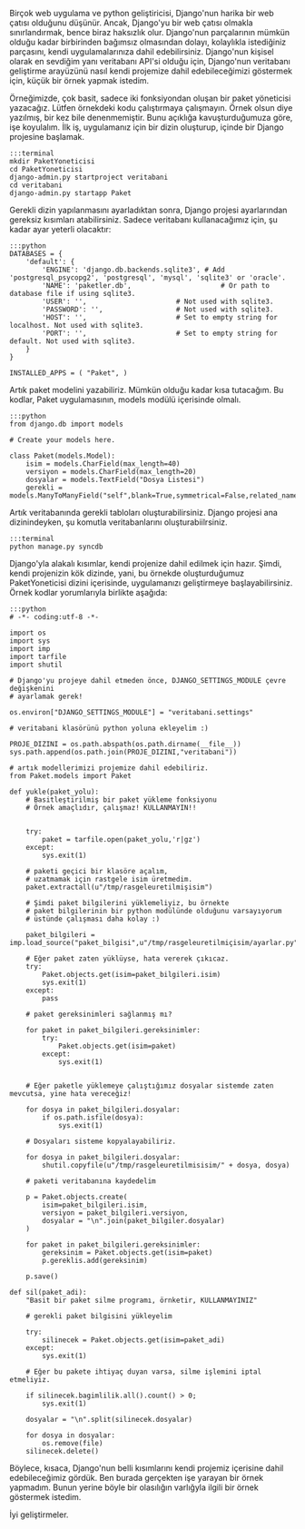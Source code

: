 <!--
.. date: 2011-08-17 14:49:00
.. description: Django modelleri web programı geliştirmek için değil, bir paket yöneticisi yapmak için kullanılabilir mi?
.. slug: djangoda-paket-yoneticisi
.. title: Django Modelleriyle Paket Yöneticisi
-->

Birçok web uygulama ve python geliştiricisi, Django'nun harika bir web
çatısı olduğunu düşünür. Ancak, Django'yu bir web çatısı olmakla
sınırlandırmak, bence biraz haksızlık olur. Django'nun parçalarının
mümkün olduğu kadar birbirinden bağımsız olmasından dolayı, kolaylıkla
istediğiniz parçasını, kendi uygulamalarınıza dahil edebilirsiniz.
Django'nun kişisel olarak en sevdiğim yanı veritabanı API'si olduğu için,
Django'nun veritabanı geliştirme arayüzünü nasıl kendi projemize dahil
edebileceğimizi göstermek için, küçük bir örnek yapmak istedim. <!-- TEASER_END -->

Örneğimizde, çok basit, sadece iki fonksiyondan oluşan bir paket
yöneticisi yazacağız. Lütfen örnekdeki kodu çalıştırmaya çalışmayın.
Örnek olsun diye yazılmış, bir kez bile denenmemiştir. Bunu açıklığa
kavuşturduğumuza göre, işe koyulalım. İlk iş, uygulamanız için bir dizin
oluşturup, içinde bir Django projesine başlamak.

	:::terminal
	mkdir PaketYoneticisi
	cd PaketYoneticisi
	django-admin.py startproject veritabani
	cd veritabani
	django-admin.py startapp Paket

Gerekli dizin yapılanmasını ayarladıktan sonra, Django projesi
ayarlarından gereksiz kısımları atabilirsiniz. Sadece veritabanı
kullanacağımız için, şu kadar ayar yeterli olacaktır:

	:::python
	DATABASES = {
		'default': {
			'ENGINE': 'django.db.backends.sqlite3', # Add 'postgresql_psycopg2', 'postgresql', 'mysql', 'sqlite3' or 'oracle'.
			'NAME': 'paketler.db',                      # Or path to database file if using sqlite3.
			'USER': '',                      # Not used with sqlite3.
			'PASSWORD': '',                  # Not used with sqlite3.
			'HOST': '',                      # Set to empty string for localhost. Not used with sqlite3.
			'PORT': '',                      # Set to empty string for default. Not used with sqlite3.
		}
	}

	INSTALLED_APPS = ( "Paket", )

Artık paket modelini yazabiliriz. Mümkün olduğu kadar kısa tutacağım. Bu
kodlar, Paket uygulamasının, models modülü içerisinde olmalı.

	:::python
	from django.db import models

	# Create your models here.

	class Paket(models.Model):
		isim = models.CharField(max_length=40)
		versiyon = models.CharField(max_length=20)
		dosyalar = models.TextField("Dosya Listesi")
		gerekli = models.ManyToManyField("self",blank=True,symmetrical=False,related_name="bagimlilik")
Artık veritabanında gerekli tabloları oluşturabilirsiniz. Django projesi
ana dizinindeyken, şu komutla veritabanlarını oluşturabiilrsiniz.

	:::terminal
	python manage.py syncdb

Django'yla alakalı kısımlar, kendi projenize dahil edilmek için hazır.
Şimdi, kendi projenizin kök dizinde, yani, bu örnekde oluşturduğumuz
PaketYoneticisi dizini içerisinde, uygulamanızı geliştirmeye
başlayabilirsiniz. Örnek kodlar yorumlarıyla birlikte aşağıda:

	:::python
	# -*- coding:utf-8 -*-

	import os
	import sys
	import imp
	import tarfile
	import shutil

	# Django'yu projeye dahil etmeden önce, DJANGO_SETTINGS_MODULE çevre değişkenini
	# ayarlamak gerek!
	 
	os.environ["DJANGO_SETTINGS_MODULE"] = "veritabani.settings"

	# veritabani klasörünü python yoluna ekleyelim :)

	PROJE_DIZINI = os.path.abspath(os.path.dirname(__file__))
	sys.path.append(os.path.join(PROJE_DIZINI,"veritabani"))

	# artık modellerimizi projemize dahil edebiliriz.
	from Paket.models import Paket

	def yukle(paket_yolu):
		# Basitleştirilmiş bir paket yükleme fonksiyonu
		# Örnek amaçlıdır, çalışmaz! KULLANMAYIN!!
		
		
		try:
			paket = tarfile.open(paket_yolu,'r|gz')
		except:
			sys.exit(1)
			
		# paketi geçici bir klasöre açalım,
		# uzatmamak için rastgele isim üretmedim.
		paket.extractall(u"/tmp/rasgeleuretilmişisim")
		
		# Şimdi paket bilgilerini yüklemeliyiz, bu örnekte
		# paket bilgilerinin bir python modülünde olduğunu varsayıyorum
		# üstünde çalışması daha kolay :)
		
		paket_bilgileri = imp.load_source("paket_bilgisi",u"/tmp/rasgeleuretilmiçisim/ayarlar.py")
		
		# Eğer paket zaten yüklüyse, hata vererek çıkıcaz.
		try:
			Paket.objects.get(isim=paket_bilgileri.isim)
			sys.exit(1)
		except:
			pass
		
		# paket gereksinimleri sağlanmış mı?
		
		for paket in paket_bilgileri.gereksinimler:
			try:
				Paket.objects.get(isim=paket)
			except:
				sys.exit(1)
				
		
		# Eğer paketle yüklemeye çalıştığımız dosyalar sistemde zaten mevcutsa, yine hata vereceğiz!
		
		for dosya in paket_bilgileri.dosyalar:
			if os.path.isfile(dosya):
				sys.exit(1)
				
		# Dosyaları sisteme kopyalayabiliriz.
		
		for dosya in paket_bilgileri.dosyalar:
			shutil.copyfile(u"/tmp/rasgeleuretilmisisim/" + dosya, dosya)
			
		# paketi veritabanına kaydedelim
		
		p = Paket.objects.create(
			isim=paket_bilgileri.isim,
			versiyon = paket_bilgileri.versiyon,
			dosyalar = "\n".join(paket_bilgiler.dosyalar)
		)
		
		for paket in paket_bilgileri.gereksinimler:
			gereksinim = Paket.objects.get(isim=paket)
			p.gereklis.add(gereksinim)
			
		p.save()
		
	def sil(paket_adi):
		"Basit bir paket silme programı, örnketir, KULLANMAYINIZ"
		
		# gerekli paket bilgisini yükleyelim
		
		try:
			silinecek = Paket.objects.get(isim=paket_adi)
		except:
			sys.exit(1)
		
		# Eğer bu pakete ihtiyaç duyan varsa, silme işlemini iptal etmeliyiz.
		
		if silinecek.bagimlilik.all().count() > 0;
			sys.exit(1)
			
		dosyalar = "\n".split(silinecek.dosyalar)
		
		for dosya in dosyalar:
			os.remove(file)
		silinecek.delete()

Böylece, kısaca, Django'nun belli kısımlarını kendi projemiz içerisine
dahil edebileceğimiz gördük. Ben burada gerçekten işe yarayan bir örnek
yapmadım. Bunun yerine böyle bir olasılığın varlığyla ilgili bir örnek
göstermek istedim.

İyi geliştirmeler.